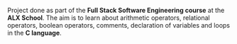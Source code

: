 Project done as part of the **Full Stack Software Engineering course** at the **ALX School**. The aim is to learn about arithmetic operators, relational operators, boolean operators, comments, declaration of variables and loops in the **C language**.
